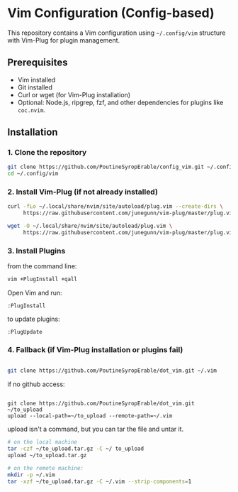 # Vim Configuration (Config-based)

This repository contains a Vim configuration using `~/.config/vim` structure with Vim-Plug for plugin management.

## Prerequisites

- Vim installed
- Git installed
- Curl or wget (for Vim-Plug installation)
- Optional: Node.js, ripgrep, fzf, and other dependencies for plugins like `coc.nvim`.

## Installation

### 1. Clone the repository

```bash
git clone https://github.com/PoutineSyropErable/config_vim.git ~/.config/vim
cd ~/.config/vim
```


### 2. Install Vim-Plug (if not already installed)
```bash
curl -fLo ~/.local/share/nvim/site/autoload/plug.vim --create-dirs \
     https://raw.githubusercontent.com/junegunn/vim-plug/master/plug.vim

```

```bash
wget -O ~/.local/share/nvim/site/autoload/plug.vim \
     https://raw.githubusercontent.com/junegunn/vim-plug/master/plug.vim

```

###  3. Install Plugins
from the command line: 

```bash
vim +PlugInstall +qall
```


Open Vim and run:
```vim 
:PlugInstall
```

to update plugins: 

```vim 
:PlugUpdate
```



### 4. Fallback (if Vim-Plug installation or plugins fail)
```bash

git clone https://github.com/PoutineSyropErable/dot_vim.git ~/.vim
```


if no github access: 

```

git clone https://github.com/PoutineSyropErable/dot_vim.git ~/to_upload
upload --local-path=~/to_upload --remote-path=~/.vim
```

upload isn't a command, but you can tar the file and untar it. 

```bash 
# on the local machine
tar -czf ~/to_upload.tar.gz -C ~/ to_upload
upload ~/to_upload.tar.gz 

# on the remote machine: 
mkdir -p ~/.vim
tar -xzf ~/to_upload.tar.gz -C ~/.vim --strip-components=1

```
